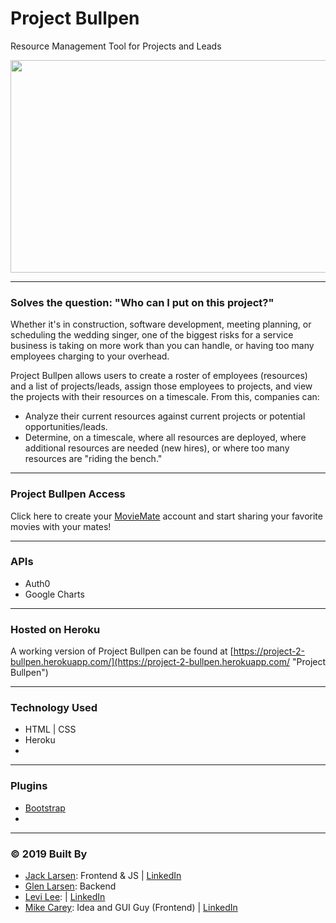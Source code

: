 # Project Bullpen
Resource Management Tool for Projects and Leads

<p align="center">
<img width="600" height="340" src="/public/images/ProjectBullpenEhiteBetter.png" width="100%"/>
</p>

---
### Solves the question: "Who can I put on this project?"
Whether it's in construction, software development, meeting planning, or scheduling the wedding singer, one of the biggest risks for a service business is taking on more work than you can handle, or having too many employees charging to your overhead.

Project Bullpen allows users to create a roster of employees (resources) and a list of projects/leads, assign those employees to projects, and view the projects with their resources on a timescale.  From this, companies can:

* Analyze their current resources against current projects or potential opportunities/leads.
* Determine, on a timescale, where all resources are deployed, where additional resources are needed (new hires), or where too many resources are "riding the bench."

---
### Project Bullpen Access

Click here to create your [MovieMate](https://bootcampmoviemate.herokuapp.com/) account and start sharing your favorite movies with your mates!

---
### APIs
* Auth0
* Google Charts

---
### Hosted on Heroku

A working version of Project Bullpen can be found at [https://project-2-bullpen.herokuapp.com/](https://project-2-bullpen.herokuapp.com/ "Project Bullpen")

---
### Technology Used
* HTML | CSS
* Heroku
* 

----
### Plugins
* [Bootstrap](https://getbootstrap.com/)
* 

----
### © 2019 Built By

 - [Jack Larsen](https://github.com/mememoomoo): Frontend & JS | [LinkedIn](https://www.linkedin.com/in/jack-larsen-760302138/)
 - [Glen Larsen](https://github.com/ultrapancake): Backend
 - [Levi Lee](https://github.com/levi501lee): | [LinkedIn](https://www.linkedin.com/in/levi-lee-49b18210/)
 - [Mike Carey](https://github.com/careymp1017): Idea and GUI Guy (Frontend) | [LinkedIn](https://www.linkedin.com/in/mpcarey/)
